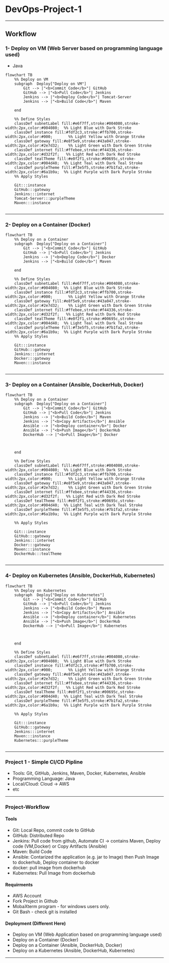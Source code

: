 # DevOps-Project-1
---
## Workflow 

### 1- Deploy on VM (Web Server based on programming language used)
- Java
```mermaid
flowchart TB
    %% Deploy on VM
    subgraph  Deploy["Deploy on VM"]
        Git --> |"<b>Commit Code</b>"| GitHub
        GitHub --> |"<b>Pull Code</b>"| Jenkins
        Jenkins --> |"<b>Deploy Code</b>"| Tomcat-Server
        Jenkins --> |"<b>Build Code</b>"| Maven

    end

    %% Define Styles
    classDef subnetLabel fill:#e6f7ff,stroke:#004080,stroke-width:2px,color:#004080;  %% Light Blue with Dark Stroke
    classDef instance fill:#fdf2c3,stroke:#ffb700,stroke-width:2px,color:#000;       %% Light Yellow with Orange Stroke
    classDef gateway fill:#e8f5e9,stroke:#43a047,stroke-width:2px,color:#2e7d32;    %% Light Green with Dark Green Stroke
    classDef internet fill:#ffebee,stroke:#f44336,stroke-width:2px,color:#d32f2f;   %% Light Red with Dark Red Stroke
    classDef tealTheme fill:#e0f2f1,stroke:#00695c,stroke-width:2px,color:#004d40;  %% Light Teal with Dark Teal Stroke
    classDef purpleTheme fill:#f3e5f5,stroke:#7b1fa2,stroke-width:2px,color:#6a1b9a;  %% Light Purple with Dark Purple Stroke
    %% Apply Styles
    
    Git:::instance
    GitHub:::gateway
    Jenkins:::internet
    Tomcat-Server:::purpleTheme
    Maven:::instance


```

---

### 2- Deploy on a Container (Docker)

```mermaid
flowchart TB
    %% Deploy on a Container 
    subgraph  Deploy["Deploy on a Container"]
        Git --> |"<b>Commit Code</b>"| GitHub
        GitHub --> |"<b>Pull Code</b>"| Jenkins
        Jenkins --> |"<b>Deploy Code</b>"| Docker
        Jenkins --> |"<b>Build Code</b>"| Maven

    end

    %% Define Styles
    classDef subnetLabel fill:#e6f7ff,stroke:#004080,stroke-width:2px,color:#004080;  %% Light Blue with Dark Stroke
    classDef instance fill:#fdf2c3,stroke:#ffb700,stroke-width:2px,color:#000;       %% Light Yellow with Orange Stroke
    classDef gateway fill:#e8f5e9,stroke:#43a047,stroke-width:2px,color:#2e7d32;    %% Light Green with Dark Green Stroke
    classDef internet fill:#ffebee,stroke:#f44336,stroke-width:2px,color:#d32f2f;   %% Light Red with Dark Red Stroke
    classDef tealTheme fill:#e0f2f1,stroke:#00695c,stroke-width:2px,color:#004d40;  %% Light Teal with Dark Teal Stroke
    classDef purpleTheme fill:#f3e5f5,stroke:#7b1fa2,stroke-width:2px,color:#6a1b9a;  %% Light Purple with Dark Purple Stroke    
    %% Apply Styles
    
    Git:::instance
    GitHub:::gateway
    Jenkins:::internet
    Docker:::gateway
    Maven:::instance


```

---

### 3- Deploy on a Container (Ansible, DockerHub, Docker)

```mermaid
flowchart TB
    %% Deploy on a Container 
    subgraph  Deploy["Deploy on a Container"]
        Git --> |"<b>Commit Code</b>"| GitHub
        GitHub --> |"<b>Pull Code</b>"| Jenkins
        Jenkins --> |"<b>Build Code</b>"| Maven
        Jenkins --> |"<b>Copy Artifacts</b>"| Ansible
        Ansible --> |"<b>Deploy container</b>"| Docker
        Ansible --> |"<b>Push Image</b>"| DockerHub
        DockerHub --> |"<b>Pull Image</b>"| Docker
        
        
  
    end

    %% Define Styles
    classDef subnetLabel fill:#e6f7ff,stroke:#004080,stroke-width:2px,color:#004080;  %% Light Blue with Dark Stroke
    classDef instance fill:#fdf2c3,stroke:#ffb700,stroke-width:2px,color:#000;       %% Light Yellow with Orange Stroke
    classDef gateway fill:#e8f5e9,stroke:#43a047,stroke-width:2px,color:#2e7d32;    %% Light Green with Dark Green Stroke
    classDef internet fill:#ffebee,stroke:#f44336,stroke-width:2px,color:#d32f2f;   %% Light Red with Dark Red Stroke
    classDef tealTheme fill:#e0f2f1,stroke:#00695c,stroke-width:2px,color:#004d40;  %% Light Teal with Dark Teal Stroke
    classDef purpleTheme fill:#f3e5f5,stroke:#7b1fa2,stroke-width:2px,color:#6a1b9a;  %% Light Purple with Dark Purple Stroke

    %% Apply Styles
    
    Git:::instance
    GitHub:::gateway
    Jenkins:::internet
    Docker:::gateway
    Maven:::instance
    DockerHub:::tealTheme


```
---

### 4- Deploy on Kubernetes (Ansible, DockerHub, Kubernetes)

```mermaid
flowchart TB
    %% Deploy on Kubernetes 
    subgraph  Deploy["Deploy on Kubernetes"]
        Git --> |"<b>Commit Code</b>"| GitHub
        GitHub --> |"<b>Pull Code</b>"| Jenkins
        Jenkins --> |"<b>Build Code</b>"| Maven
        Jenkins --> |"<b>Copy Artifacts</b>"| Ansible
        Ansible --> |"<b>Deploy container</b>"| Kubernetes
        Ansible --> |"<b>Push Image</b>"| DockerHub
        DockerHub --> |"<b>Pull Image</b>"| Kubernetes
        
        
  
    end

    %% Define Styles
    classDef subnetLabel fill:#e6f7ff,stroke:#004080,stroke-width:2px,color:#004080;  %% Light Blue with Dark Stroke
    classDef instance fill:#fdf2c3,stroke:#ffb700,stroke-width:2px,color:#000;       %% Light Yellow with Orange Stroke
    classDef gateway fill:#e8f5e9,stroke:#43a047,stroke-width:2px,color:#2e7d32;    %% Light Green with Dark Green Stroke
    classDef internet fill:#ffebee,stroke:#f44336,stroke-width:2px,color:#d32f2f;   %% Light Red with Dark Red Stroke
    classDef tealTheme fill:#e0f2f1,stroke:#00695c,stroke-width:2px,color:#004d40;  %% Light Teal with Dark Teal Stroke
    classDef purpleTheme fill:#f3e5f5,stroke:#7b1fa2,stroke-width:2px,color:#6a1b9a;  %% Light Purple with Dark Purple Stroke

    %% Apply Styles
    
    Git:::instance
    GitHub:::gateway
    Jenkins:::internet
    Maven:::instance
    Kubernetes:::purpleTheme


```

---
### Project 1 - Simple CI/CD Pipline 
- Tools: Git, GitHub, Jenkins, Maven, Docker, Kubernetes, Ansible
- Programming Language: Java
- Local/Cloud: Cloud -> AWS
- etc

---

### Project-Workflow 

#### Tools
- Git: Local Repo, commit code to GitHub
- GitHub: Distributed Repo
- Jenkins: Pull code from github, Automate CI -> contains Maven, Deploy code (VM,Docker) or Copy Artifacts (Ansible) 
- Maven: Build Code
- Ansible: Contarized the application (e.g. jar to Image) then Push Image to dockerhub, Deploy container to docker
- docker: pull image from dockerhub
- Kubernetes: Pull Image from dockerhub

#### Requirments 
- AWS Account
- Fork Project in Github
- MobaXterm program - for windows users only.
- Git Bash - check git is installed

#### Deployment (Different Here)
- Deploy on VM (Web Application based on programming language used)
- Deploy on a Container (Docker)
- Deploy on a Container (Ansible, DockerHub, Docker)
- Deploy on a Kubernetes (Ansible, DockerHub, Kubernetes)
---

